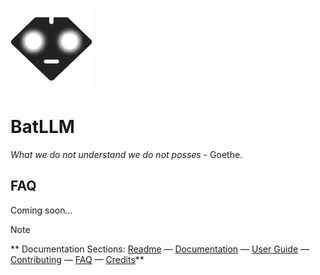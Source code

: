 ![BatLLM's logo](./images/logo-small.png)


# BatLLM
*What we do not understand we do not posses* - Goethe.

## FAQ
Coming soon...




> [!NOTE]
> ** Documentation Sections:
> [Readme](README.md)  &mdash;  [Documentation](DOCUMENTATION.md)  &mdash; [User Guide](USER_GUIDE.md)  &mdash; [Contributing](CONTRIBUTING.md)  &mdash; [FAQ](FAQ.md)  &mdash; [Credits](CREDITS.md)** 








